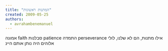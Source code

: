 ```yaml
---
title: "המתנות ראשונות"
created: 2009-05-25
authors: 
  - avrahambenemanuel
---
```


אמונה faith סבלנות patience התמדה perseverance אילו מתנות, הם לא שלנו, לולי אלוהים היה נותן אותם היינ
